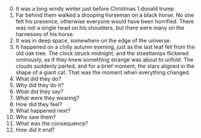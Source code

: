 0. It was a long windy winter just before Christmas
1.donald trump
2. Far behind them walked a drooping horseman on a black horse. No one felt his presence, otherwise everyone would have been horrified. There was not a single head on his shoulders, but there were many on the harnesses of his horse.
3. It was in deep space, somewhere on the edge of the universe.
4. It happened on a chilly autumn evening, just as the last leaf fell from the old oak tree. The clock struck midnight, and the streetlamps flickered ominously, as if they knew something strange was about to unfold. The clouds suddenly parted, and for a brief moment, the stars aligned in the shape of a giant cat. That was the moment when everything changed.
5. What did they do?
6. Why did they do it?
7. What did they say?
8. What were they wearing?
9. How did they feel?
10. What happened next?
11. Who saw them?
12. What was the consequence?
13. How did it end?
